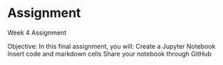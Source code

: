 # Assignment
Week 4 Assignment

Objective: 
In this final assignment, you will:
Create a Jupyter Notebook
Insert code and markdown cells
Share your notebook through GitHub
